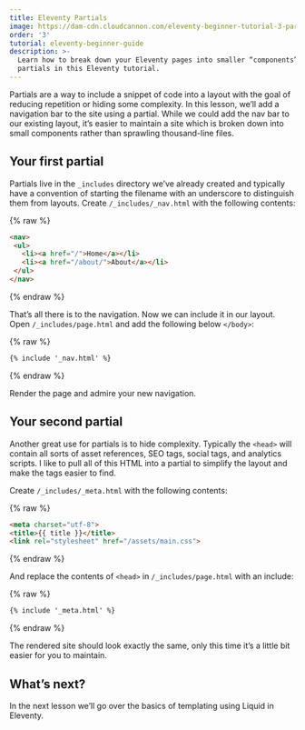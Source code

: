 ```yaml
---
title: Eleventy Partials
image: https://dam-cdn.cloudcannon.com/eleventy-beginner-tutorial-3-partials.png
order: '3'
tutorial: eleventy-beginner-guide
description: >-
  Learn how to break down your Eleventy pages into smaller “components” with
  partials in this Eleventy tutorial.
---
```

Partials are a way to include a snippet of code into a layout with the goal of reducing repetition or hiding some complexity. In this lesson, we’ll add a navigation bar to the site using a partial. While we could add the nav bar to our existing layout, it’s easier to maintain a site which is broken down into small components rather than sprawling thousand-line files.

## Your first partial

Partials live in the `_includes` directory we’ve already created and typically have a convention of starting the filename with an underscore to distinguish them from layouts. Create `/_includes/_nav.html` with the following contents:

{% raw %}
 ```html
<nav>
  <ul>
    <li><a href="/">Home</a></li>
    <li><a href="/about/">About</a></li>
  </ul>
</nav>
```
{% endraw %}

That’s all there is to the navigation. Now we can include it in our layout. Open `/_includes/page.html` and add the following below `</body>`\:

{% raw %}
 ```html
{% include '_nav.html' %}
```
{% endraw %}

Render the page and admire your new navigation.

## Your second partial

Another great use for partials is to hide complexity. Typically the `<head>` will contain all sorts of asset references, SEO tags, social tags, and analytics scripts. I like to pull all of this HTML into a partial to simplify the layout and make the tags easier to find.

Create `/_includes/_meta.html` with the following contents:

{% raw %}
 ```html
<meta charset="utf-8">
<title>{{ title }}</title>
<link rel="stylesheet" href="/assets/main.css">
```
{% endraw %}

And replace the contents of `<head>` in `/_includes/page.html` with an include:

{% raw %}
 ```html
{% include '_meta.html' %}
```
{% endraw %}

The rendered site should look exactly the same, only this time it’s a little bit easier for you to maintain.

## What’s next?

In the next lesson we’ll go over the basics of templating using Liquid in Eleventy.
